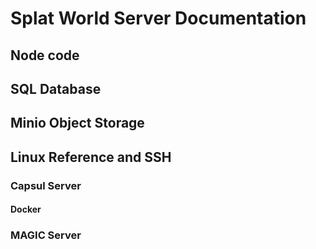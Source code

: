 # Splat World Server Documentation

## Node code

## SQL Database

## Minio Object Storage

## Linux Reference and SSH

### Capsul Server
#### Docker

### MAGIC Server

